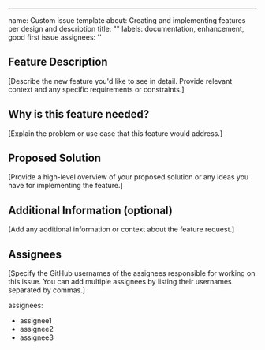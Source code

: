 ---
name: Custom issue template
about: Creating and implementing features per design and description
title: ""
labels: documentation, enhancement, good first issue
assignees: ''

## Feature Description

[Describe the new feature you'd like to see in detail. Provide relevant context and any specific requirements or constraints.]

## Why is this feature needed?

[Explain the problem or use case that this feature would address.]

## Proposed Solution

[Provide a high-level overview of your proposed solution or any ideas you have for implementing the feature.]

## Additional Information (optional)

[Add any additional information or context about the feature request.]

## Assignees

[Specify the GitHub usernames of the assignees responsible for working on this issue. You can add multiple assignees by listing their usernames separated by commas.]

assignees: 
  - assignee1
  - assignee2
  - assignee3

